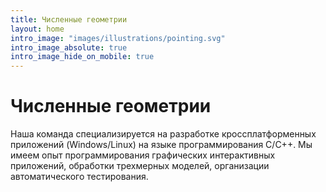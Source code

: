 ```yaml
---
title: Численные геометрии
layout: home
intro_image: "images/illustrations/pointing.svg"
intro_image_absolute: true
intro_image_hide_on_mobile: true
---
```


# Численные геометрии

Наша команда специализируется на разработке кроссплатформенных приложений (Windows/Linux) на языке программирования C/C++.
Мы имеем опыт программирования графических интерактивных приложений, обработки трехмерных моделей, организации автоматического тестирования. 

